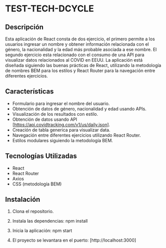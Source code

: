 # TEST-TECH-DCYCLE

## Descripción

Esta aplicación de React consta de dos ejercicio, el primero permite a los usuarios ingresar un nombre y obtener información relacionada con el género, la nacionalidad y la edad más probable asociada a ese nombre.
El segundo ejercicio esta relacionado con el consumo de una API para visualizar datos relacionados al COVID en EEUU.
La aplicación está diseñada siguiendo las buenas prácticas de React, utilizando la metodología de nombres BEM para los estilos y React Router para la navegación entre diferentes ejercicios.

## Características

- Formulario para ingresar el nombre del usuario.
- Obtención de datos de género, nacionalidad y edad usando APIs.
- Visualización de los resultados con estilo.
- Obtención de datos usando API [https://api.covidtracking.com/v1/us/daily.json].
- Creación de tabla generica para visualizar data.
- Navegación entre diferentes ejercicios utilizando React Router.
- Estilos modulares siguiendo la metodología BEM.

## Tecnologías Utilizadas

- React
- React Router
- Axios
- CSS (metodología BEM)

## Instalación

1. Clona el repositorio.

2. Instala las dependencias: npm install

3. Inicia la aplicación: npm start

4. El proyecto se levantara en el puerto: [http://localhost:3000]
